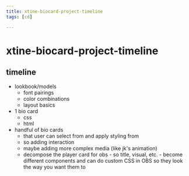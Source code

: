 ```yaml
---
title: xtine-biocard-project-timeline
tags: [cd]

---
```


# xtine-biocard-project-timeline

## timeline
* lookbook/models
    * font pairings
    * color combinations
    * layout basics
* 1 bio card
    * css
    * html
* handful of bio cards
    * that user can select from and apply styling from
    * so adding interaction
    * maybe adding more complex media (like jk's animation)
    * decompose the player card for obs - so title, visual, etc. - become different components and can do custom CSS in OBS so they look the way you want them to